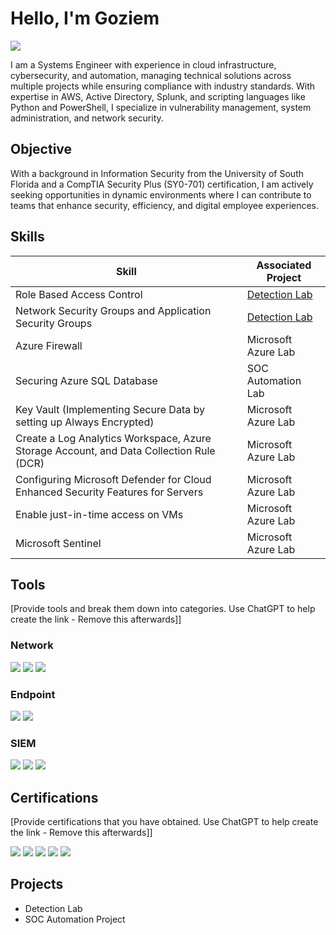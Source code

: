 # Hello, I'm Goziem
<a href="https://linkedin.com/in/goziemnwafor"><img src="https://img.shields.io/badge/-LinkedIn-0072b1?&style=for-the-badge&logo=linkedin&logoColor=white" /></a>


I am a Systems Engineer with experience in cloud infrastructure, cybersecurity, and automation, managing technical solutions across multiple projects while ensuring compliance with industry standards. With expertise in AWS, Active Directory, Splunk, and scripting languages like Python and PowerShell, I specialize in vulnerability management, system administration, and network security.

## Objective

With a background in Information Security from the University of South Florida and a CompTIA Security Plus (SY0-701) certification, I am actively seeking opportunities in dynamic environments where I can contribute to teams that enhance security, efficiency, and digital employee experiences. 

## Skills

| Skill                                         | Associated Project         |
|-----------------------------------------------|----------------------------|
| Role Based Access Control                     | <a href="https://google.com">Detection Lab</a>|
| Network Security Groups and Application Security Groups | <a href="https://google.com">Detection Lab</a>|
| Azure Firewall                                | Microsoft Azure Lab|
| Securing Azure SQL Database      | SOC Automation Lab|
| Key Vault (Implementing Secure Data by setting up Always Encrypted)                 | Microsoft Azure Lab|
| Create a Log Analytics Workspace, Azure Storage Account, and Data Collection Rule (DCR) | Microsoft Azure Lab|
| Configuring Microsoft Defender for Cloud Enhanced Security Features for Servers | Microsoft Azure Lab|
| Enable just-in-time access on VMs | Microsoft Azure Lab|
| Microsoft Sentinel | Microsoft Azure Lab|


## Tools
[Provide tools and break them down into categories. Use ChatGPT to help create the link - Remove this afterwards]]

### Network
<div>
    <img src="https://img.shields.io/badge/-Wireshark-1679A7?&style=for-the-badge&logo=Wireshark&logoColor=white" />
    <img src="https://img.shields.io/badge/-Suricata-EF3B2D?&style=for-the-badge&logo=Suricata&logoColor=white" />
    <img src="https://img.shields.io/badge/-Zeek-777BB4?&style=for-the-badge&logo=Zeek&logoColor=white" />
</div>

### Endpoint
<div>
    <img src="https://img.shields.io/badge/-Microsoft_Defender_for_Endpoint-00A4EF?&style=for-the-badge&logo=Microsoft&logoColor=white" />
    <img src="https://img.shields.io/badge/-Velociraptor-4B275F?&style=for-the-badge&logo=Velociraptor&logoColor=white" />
</div>

### SIEM
<div>
    <img src="https://img.shields.io/badge/-Microsoft_Sentinel-0078D4?&style=for-the-badge&logo=Microsoft&logoColor=white" />
    <img src="https://img.shields.io/badge/-Splunk-000000?&style=for-the-badge&logo=Splunk&logoColor=white" />
    <img src="https://img.shields.io/badge/-Elastic-005571?&style=for-the-badge&logo=Elastic&logoColor=white" />
</div>

## Certifications
[Provide certifications that you have obtained. Use ChatGPT to help create the link - Remove this afterwards]]
<div>
<img src="https://img.shields.io/badge/-Security%2B-FF0000?&style=for-the-badge&logo=CompTIA&logoColor=white" />
<img src="https://img.shields.io/badge/-Network%2B-007ACC?&style=for-the-badge&logo=CompTIA&logoColor=white" />
<img src="https://img.shields.io/badge/-A%2B-4D4D4D?&style=for-the-badge&logo=CompTIA&logoColor=white" />
<img src="https://img.shields.io/badge/-CDSA-006400?&style=for-the-badge&logoColor=white" />
<img src="https://img.shields.io/badge/-CCD-000080?&style=for-the-badge&logoColor=white" />
</div>

## Projects
- Detection Lab
- SOC Automation Project
